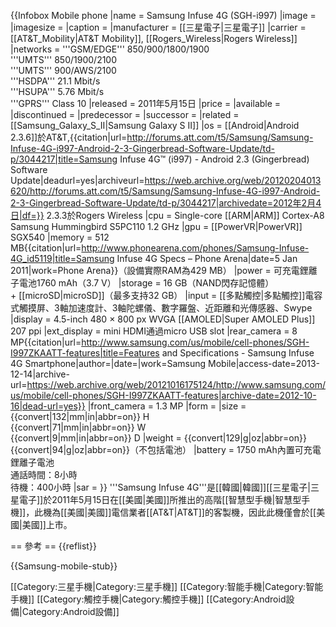 {{Infobox Mobile phone
|name         = Samsung Infuse 4G (SGH-i997)
|image        =
|imagesize    =
|caption      =
|manufacturer = [[三星電子|三星電子]]
|carrier      = [[AT&T_Mobility|AT&T Mobility]], [[Rogers_Wireless|Rogers Wireless]]
|networks     = '''GSM/EDGE''' 850/900/1800/1900 <br /> '''UMTS''' 850/1900/2100 <br /> '''UMTS''' 900/AWS/2100 <br /> '''HSDPA''' 21.1 Mbit/s <br /> '''HSUPA''' 5.76 Mbit/s <br /> '''GPRS''' Class 10
|released     = 2011年5月15日
|price        =
|available    = <!-- USA {{15 |2011|05|15} (AT&T) -->
|discontinued = <!-- {{End date|2012|MM|DD}} -->
|predecessor  =
|successor    =
|related      = [[Samsung_Galaxy_S_II|Samsung Galaxy S II]]
|os           = [[Android|Android 2.3.6]]於AT&T,<ref>{{citation|url=http://forums.att.com/t5/Samsung/Samsung-Infuse-4G-i997-Android-2-3-Gingerbread-Software-Update/td-p/3044217|title=Samsung Infuse 4G™ (i997) - Android 2.3 (Gingerbread) Software Update|deadurl=yes|archiveurl=https://web.archive.org/web/20120204013620/http://forums.att.com/t5/Samsung/Samsung-Infuse-4G-i997-Android-2-3-Gingerbread-Software-Update/td-p/3044217|archivedate=2012年2月4日|df=}}</ref> 2.3.3於Rogers Wireless
|cpu          = Single-core [[ARM|ARM]] Cortex-A8 Samsung Hummingbird S5PC110 1.2 GHz
|gpu          = [[PowerVR|PowerVR]] SGX540
|memory       =  512 MB<ref>{{citation|url=http://www.phonearena.com/phones/Samsung-Infuse-4G_id5119|title=Samsung Infuse 4G Specs – Phone Arena|date=5 Jan 2011|work=Phone Arena}}</ref>（設備實際RAM為429 MB）
|power        = 可充電鋰離子電池1760 mAh（3.7 V）
|storage      = 16 GB（NAND閃存記憶體） <br> + [[microSD|microSD]]（最多支持32 GB）
|input        = [[多點觸控|多點觸控]]電容式觸摸屏、3軸加速度計、3軸陀螺儀、數字羅盤、近距離和光傳感器、Swype
|display      = 4.5-inch 480 × 800 px WVGA [[AMOLED|Super AMOLED Plus]] 207 ppi
|ext_display  = mini HDMI通過micro USB slot
|rear_camera  = 8 MP<ref>{{citation|url=http://www.samsung.com/us/mobile/cell-phones/SGH-I997ZKAATT-features|title=Features and Specifications - Samsung Infuse 4G Smartphone|author=|date=|work=Samsung Mobile|access-date=2013-12-14|archive-url=https://web.archive.org/web/20121016175124/http://www.samsung.com/us/mobile/cell-phones/SGH-I997ZKAATT-features|archive-date=2012-10-16|dead-url=yes}}</ref>
|front_camera = 1.3 MP
|form         =
|size         = {{convert|132|mm|in|abbr=on}} H <br /> {{convert|71|mm|in|abbr=on}} W <br /> {{convert|9|mm|in|abbr=on}} D
|weight       = {{convert|129|g|oz|abbr=on}} <br /> {{convert|94|g|oz|abbr=on}}（不包括電池）
|battery      = 1750 mAh內置可充電鋰離子電池 <br /> 通話時間：8小時 <br /> 待機：400小時
|sar          =
}}
'''Samsung Infuse 4G'''是[[韓國|韓國]][[三星電子|三星電子]]於2011年5月15日在[[美國|美國]]所推出的高階[[智慧型手機|智慧型手機]]，此機為[[美國|美國]]電信業者[[AT&T|AT&T]]的客製機，因此此機僅會於[[美國|美國]]上市。

== 參考 ==
{{reflist}}

{{Samsung-mobile-stub}}

[[Category:三星手機|Category:三星手機]]
[[Category:智能手機|Category:智能手機]]
[[Category:觸控手機|Category:觸控手機]]
[[Category:Android設備|Category:Android設備]]